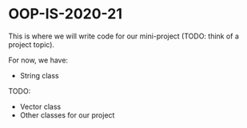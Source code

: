 # OOP-IS-2020-21

This is where we will write code for our mini-project (TODO: think of a project topic).

For now, we have:
* String class

TODO:
* Vector class
* Other classes for our project

